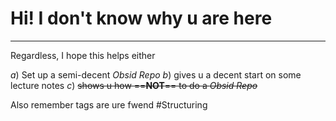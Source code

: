 # Hi! I don't know why u are here 
---

Regardless, I hope this helps either 

$a)$ Set up a semi-decent *Obsid Repo*
$b)$ gives u a decent start on some lecture notes
$c)$ ~~shows u how ==**NOT**== to do a *Obsid Repo*~~

Also remember tags are ure fwend
#Structuring